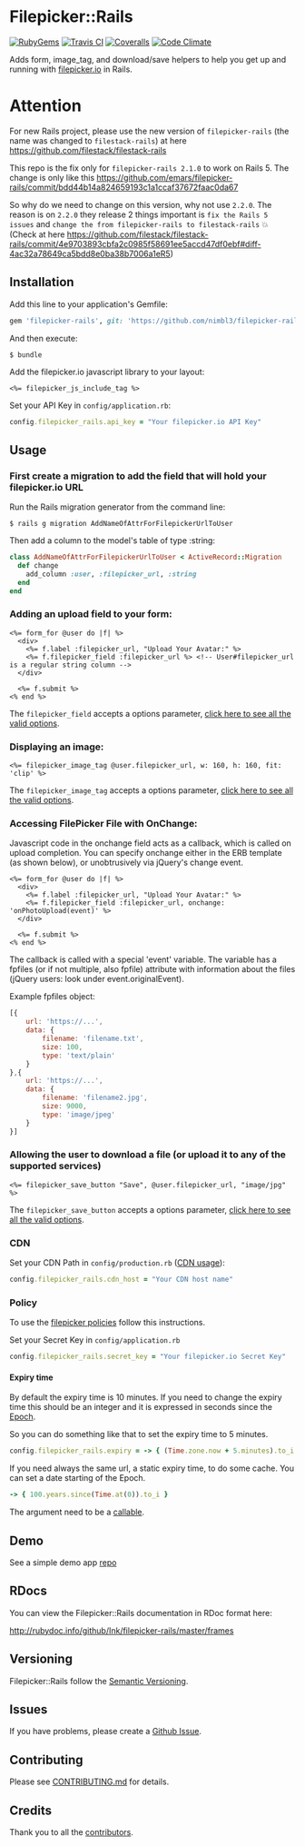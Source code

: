 # Filepicker::Rails
[![RubyGems][gem_version_badge]][ruby_gems]
[![Travis CI][travis_ci_badge]][travis_ci]
[![Coveralls][coveralls_badge]][coveralls]
[![Code Climate][code_climate_badge]][code_climate]

Adds form, image_tag, and download/save helpers to help you get up and running with [filepicker.io](http://filepicker.io) in Rails.

# Attention

For new Rails project, please use the new version of `filepicker-rails` (the name was changed to `filestack-rails`) at here https://github.com/filestack/filestack-rails

This repo is the fix only for `filepicker-rails 2.1.0` to work on Rails 5. The change is only like this https://github.com/emars/filepicker-rails/commit/bdd44b14a824659193c1a1ccaf37672faac0da67

So why do we need to change on this version, why not use `2.2.0`. The reason is on `2.2.0` they release 2 things important is `fix the Rails 5 issues` and `change the from filepicker-rails to filestack-rails` :boom: (Check at here https://github.com/filestack/filestack-rails/commit/4e9703893cbfa2c0985f58691ee5accd47df0ebf#diff-4ac32a78649ca5bdd8e0ba38b7006a1eR5)

## Installation

Add this line to your application's Gemfile:

```ruby
gem 'filepicker-rails', git: 'https://github.com/nimbl3/filepicker-rails', tag: 'v2.1.0-rails-5'
```

And then execute:

    $ bundle

Add the filepicker.io javascript library to your layout:

```erb
<%= filepicker_js_include_tag %>
```

Set your API Key in `config/application.rb`:

```ruby
config.filepicker_rails.api_key = "Your filepicker.io API Key"
```

## Usage

### First create a migration to add the field that will hold your filepicker.io URL

Run the Rails migration generator from the command line:

    $ rails g migration AddNameOfAttrForFilepickerUrlToUser

Then add a column to the model's table of type :string:

```ruby
class AddNameOfAttrForFilepickerUrlToUser < ActiveRecord::Migration
  def change
    add_column :user, :filepicker_url, :string
  end
end
```

### Adding an upload field to your form:

```erb
<%= form_for @user do |f| %>
  <div>
    <%= f.label :filepicker_url, "Upload Your Avatar:" %>
    <%= f.filepicker_field :filepicker_url %> <!-- User#filepicker_url is a regular string column -->
  </div>

  <%= f.submit %>
<% end %>
```
The `filepicker_field` accepts a options parameter, [click here to see all the valid options](http://rubydoc.info/github/Ink/filepicker-rails/master/FilepickerRails/FormHelper:filepicker_field).

### Displaying an image:

```erb
<%= filepicker_image_tag @user.filepicker_url, w: 160, h: 160, fit: 'clip' %>
```

The `filepicker_image_tag` accepts a options parameter, [click here to see all the valid options](http://rubydoc.info/github/Ink/filepicker-rails/master/FilepickerRails/ApplicationHelper:filepicker_image_url).

### Accessing FilePicker File with OnChange:

Javascript code in the onchange field acts as a callback, which is
called on upload completion. You can specify onchange either in the ERB
template (as shown below), or unobtrusively via jQuery's change event.

```erb
<%= form_for @user do |f| %>
  <div>
    <%= f.label :filepicker_url, "Upload Your Avatar:" %>
    <%= f.filepicker_field :filepicker_url, onchange: 'onPhotoUpload(event)' %>
  </div>

  <%= f.submit %>
<% end %>
```

The callback is called with a special 'event' variable. The variable has a fpfiles (or if not multiple, also fpfile) attribute with information about the files (jQuery users: look under event.originalEvent).

Example fpfiles object:
```javascript
[{
    url: 'https://...',
    data: {
        filename: 'filename.txt',
        size: 100,
        type: 'text/plain'
    }
},{
    url: 'https://...',
    data: {
        filename: 'filename2.jpg',
        size: 9000,
        type: 'image/jpeg'
    }
}]
```

### Allowing the user to download a file (or upload it to any of the supported services)

```erb
<%= filepicker_save_button "Save", @user.filepicker_url, "image/jpg" %>
```

The `filepicker_save_button` accepts a options parameter, [click here to see all the valid options](http://rubydoc.info/github/Ink/filepicker-rails/master/FilepickerRails/ApplicationHelper:filepicker_save_button).

### CDN

Set your CDN Path in `config/production.rb` ([CDN usage](https://developers.inkfilepicker.com/docs/cdn/)):

```ruby
config.filepicker_rails.cdn_host = "Your CDN host name"
```

### Policy

To use the [filepicker policies](https://developers.inkfilepicker.com/docs/security/) follow this instructions.

Set your Secret Key in `config/application.rb`

```ruby
config.filepicker_rails.secret_key = "Your filepicker.io Secret Key"
```

#### Expiry time

By default the expiry time is 10 minutes. If you need to change the expiry time this should be an integer and it is expressed in seconds since the [Epoch](http://en.wikipedia.org/wiki/Unix_time).

So you can do something like that to set the expiry time to 5 minutes.

```ruby
config.filepicker_rails.expiry = -> { (Time.zone.now + 5.minutes).to_i }
```

If you need always the same url, a static expiry time, to do some cache. You can set a date starting of the Epoch.

```ruby
-> { 100.years.since(Time.at(0)).to_i }
```

The argument need to be a [callable](http://www.rubytapas.com/episodes/35-Callable).

## Demo

See a simple demo app [repo](https://github.com/maxtilford/filepicker-rails-demo)

## RDocs

You can view the Filepicker::Rails documentation in RDoc format here:

http://rubydoc.info/github/Ink/filepicker-rails/master/frames

## Versioning

Filepicker::Rails follow the [Semantic Versioning](http://semver.org/).

## Issues

If you have problems, please create a [Github Issue](https://github.com/Ink/filepicker-rails/issues).

## Contributing

Please see [CONTRIBUTING.md](https://github.com/Ink/filepicker-rails/blob/master/CONTRIBUTING.md) for details.

## Credits

Thank you to all the [contributors](https://github.com/Ink/filepicker-rails/graphs/contributors).

[gem_version_badge]: https://badge.fury.io/rb/filepicker-rails.png
[ruby_gems]: http://rubygems.org/gems/filepicker-rails
[travis_ci]: http://travis-ci.org/Ink/filepicker-rails
[travis_ci_badge]: https://travis-ci.org/Ink/filepicker-rails.svg?branch=master
[code_climate]: https://codeclimate.com/github/Ink/filepicker-rails
[code_climate_badge]: https://codeclimate.com/github/Ink/filepicker-rails.png
[coveralls]: https://coveralls.io/r/Ink/filepicker-rails
[coveralls_badge]: https://coveralls.io/repos/Ink/filepicker-rails/badge.png?branch=master
